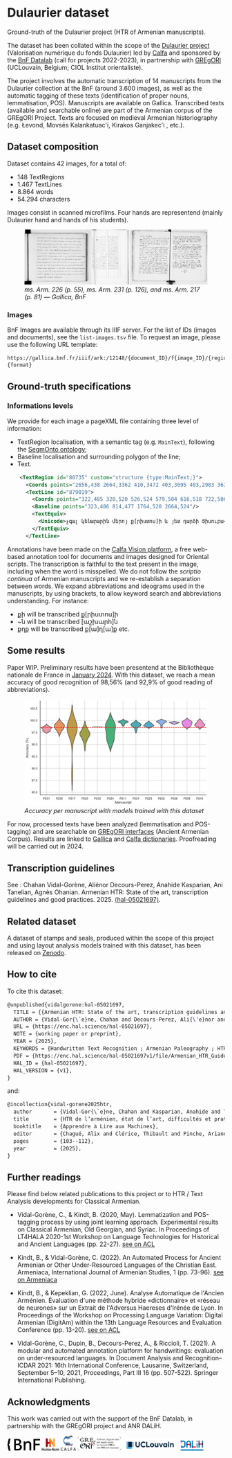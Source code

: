 # Dulaurier dataset
Ground-truth of the Dulaurier project (HTR of Armenian manuscripts).

The dataset has been collated within the scope of the [Dulaurier project](https://calfa.fr/blog/39) (Valorisation numérique du fonds Dulaurier) led by [Calfa](https://calfa.fr) and sponsored by the [BnF Datalab](https://www.bnf.fr/fr/bnf-datalab) (call for projects 2022-2023), in partnership with [GREgORI](https://uclouvain.be/fr/instituts-recherche/incal/ciol/gregori-project.html) (UCLouvain, Belgium; CIOL Institut orientaliste).

The project involves the automatic transcription of 14 manuscripts from the Dulaurier collection at the BnF (around 3.600 images), as well as the automatic tagging of these texts (identification of proper nouns, lemmatisation, POS). Manuscripts are available on Gallica. Transcribed texts (available and searchable online) are part of the Armenian corpus of the GREgORI Project. Texts are focused on medieval Armenian historiography (e.g. Łevond, Movsēs Kalankatuac'i, Kirakos Ganjakec'i , etc.).

## Dataset composition

Dataset contains 42 images, for a total of:

* 148 TextRegions
* 1.467 TextLines
* 8.864 words
* 54.294 characters

Images consist in scanned microfilms. Four hands are representend (mainly Dulaurier hand and hands of his students).

<figure>
    <img src="docs/img/dulaurier-project-mss.jpg"/>
    <figcaption><i>ms. Arm. 226 (p. 55), ms. Arm. 231 (p. 126), and ms. Arm. 217 (p. 81) — Gallica, BnF</i></figcaption>
</figure>


### Images
BnF Images are available through its IIIF server. For the list of IDs (images and documents), see the `list-images.tsv` file. To request an image, please use the following URL template:

```
https://gallica.bnf.fr/iiif/ark:/12148/{document_ID}/f{image_ID}/{region}/{size}/{rotation}/{quality}.{format}
```

## Ground-truth specifications

### Informations levels

We provide for each image a pageXML file containing three level of information:
* TextRegion localisation, with a semantic tag (e.g. `MainText`), following the [SegmOnto ontology](https://github.com/SegmOnto/Guidelines);
* Baseline localisation and surrounding polygon of the line;
* Text.

```xml
    <TextRegion id="80735" custom="structure {type:MainText;}">
      <Coords points="2656,438 2664,3362 410,3472 403,3095 403,2903 363,2705 312,402 2656,438"/>
      <TextLine id="879019">
        <Coords points="322,485 320,520 526,524 579,504 616,518 722,506 757,524 802,516 845,532 937,512 1039,512 1078,530 1114,516 1141,528 1174,518 1245,540 1353,520 1443,520 1555,547 1753,551 1817,540 1858,553 1960,542 2154,555 2207,536 2401,553 2433,540 2658,542 2662,522 2658,473 2578,473 2456,444 2327,467 2239,440 2194,449 2150,426 2062,453 1992,424 1804,457 1692,457 1660,440 1555,451 1441,412 1247,408 1151,424 1098,420 1049,438 961,416 882,438 845,428 779,436 645,400 575,432 475,432 322,389 322,485"/>
        <Baseline points="323,486 814,477 1764,520 2664,524"/>
        <TextEquiv>
          <Unicode>չգալ կենարարին մերոյ ք[րիստոս]ի և յետ դարձի Յիսուբա</Unicode>
        </TextEquiv>
      </TextLine>
```

Annotations have been made on the [Calfa Vision platform](https://vision.calfa.fr), a free web-based annotation tool for documents and images designed for Oriental scripts.
The transcription is faithful to the text present in the image, including when the word is misspelled.
We do not follow the *scriptio continua* of Armenian manuscripts and we re-establish a separation between words. We expand abbreviations and ideograms used in the manuscripts, by using brackets, to allow keyword search and abbreviations understanding. For instance:

* քի will be transcribed ք[րիստոս]ի
* ~ն will be transcribed [աշխարհ]ն
* քղք will be transcribed ք[ա]ղ[ա]ք
etc.

## Some results

Paper WIP.
Preliminary results have been presentend at the Bibliothèque nationale de France in [January 2024](https://bnf.hypotheses.org/37691).
With this dataset, we reach a mean accuracy of good recognition of 98,56% (and 92,9% of good reading of abbreviations).

<figure>
    <img src="docs/img/accuracy-mss.png"/>
    <figcaption><i>Accuracy per manuscript with models trained with this dataset</i></figcaption>
</figure>


For now, processed texts have been analyzed (lemmatisation and POS-tagging) and are searchable on [GREgORI interfaces](https://v2.gregoriproject.com) (Ancient Armenian Corpus). Results are linked to [Gallica](https://gallica.bnf.fr) and [Calfa dictionaries](https://dictionary.calfa.fr). Proofreading will be carried out in 2024.

## Transcription guidelines

See : Chahan Vidal-Gorène, Aliénor Decours-Perez, Anahide Kasparian, Ani Tanelian, Agnès Ohanian. Armenian HTR: State of the art, transcription guidelines and good practices. 2025. [⟨hal-05021697⟩](https://enc.hal.science/hal-05021697v1).

## Related dataset

A dataset of stamps and seals, produced within the scope of this project and using layout analysis models trained with this dataset, has been released on [Zenodo](https://zenodo.org/records/10548599).

## How to cite

To cite this dataset:

```LaTeX
@unpublished{vidalgorene:hal-05021697,
  TITLE = {{Armenian HTR: State of the art, transcription guidelines and good practices}},
  AUTHOR = {Vidal-Gor{\`e}ne, Chahan and Decours-Perez, Ali{\'e}nor and Kasparian, Anahide and Tanelian, Ani and Ohanian, Agn{\`e}s},
  URL = {https://enc.hal.science/hal-05021697},
  NOTE = {working paper or preprint},
  YEAR = {2025},
  KEYWORDS = {Handwritten Text Recognition ; Armenian Paleography ; HTR ; Historical Manuscripts ; Armenian ; Paleography ; Guidelines and recommendations},
  PDF = {https://enc.hal.science/hal-05021697v1/file/Armenian_HTR_Guidelines.pdf},
  HAL_ID = {hal-05021697},
  HAL_VERSION = {v1},
}
```

and:

```LaTeX
@incollection{vidal-gorene2025htr,
  author       = {Vidal-Gor{\`e}ne, Chahan and Kasparian, Anahide and Tanelian, Ani and Ohanian, Agn{\`e}s},
  title        = {HTR de l’arménien, état de l’art, difficultés et pratiques de transcription},
  booktitle    = {Apprendre à Lire aux Machines},
  editor       = {Chagué, Alix and Clérice, Thibault and Pinche, Ariane and Kiessling, Benjamin and Stokes, Peter and Romary, Laurent and Hodel, Tobias and Kermorvant, Christopher and Gabay, Simon and Levenson, Matthias and others},
  pages        = {103--112},
  year         = {2025},
}

```

## Further readings

Please find below related publications to this project or to HTR / Text Analysis developments for Classical Armenian.

* Vidal-Gorène, C., & Kindt, B. (2020, May). Lemmatization and POS-tagging process by using joint learning approach. Experimental results on Classical Armenian, Old Georgian, and Syriac. In Proceedings of LT4HALA 2020-1st Workshop on Language Technologies for Historical and Ancient Languages (pp. 22-27). [see on ACL](https://aclanthology.org/2020.lt4hala-1.4.pdf)

* Kindt, B., & Vidal-Gorène, C. (2022). An Automated Process for Ancient Armenian or Other Under-Resourced Languages of the Christian East. Armeniaca, International Journal of Armenian Studies, 1 (pp. 73-96). [see on Armeniaca](https://edizionicafoscari.unive.it/media/pdf/article/armeniaca/2022/1/art-10.30687-arm-2974-6051-2022-01-005_lMiAeVT.pdf)

* Kindt, B., & Kepeklian, G. (2022, June). Analyse Automatique de l'Ancien Arménien. Évaluation d'une méthode hybride «dictionnaire» et «réseau de neurones» sur un Extrait de l'Adversus Haereses d'Irénée de Lyon. In Proceedings of the Workshop on Processing Language Variation: Digital Armenian (DigitAm) within the 13th Language Resources and Evaluation Conference (pp. 13-20). [see on ACL](https://aclanthology.org/2022.digitam-1.3.pdf)

* Vidal-Gorène, C., Dupin, B., Decours-Perez, A., & Riccioli, T. (2021). A modular and automated annotation platform for handwritings: evaluation on under-resourced languages. In Document Analysis and Recognition–ICDAR 2021: 16th International Conference, Lausanne, Switzerland, September 5–10, 2021, Proceedings, Part III 16 (pp. 507-522). Springer International Publishing.

## Acknowledgments

This work was carried out with the support of the BnF Datalab, in partnership with the GREgORI project and ANR DALiH.

<img src="docs/logos/bnf.png" width="15%"/> <img src="docs/logos/humanum.png" width="8%"/> <img src="docs/logos/calfa.png" width="7%"/> <img src="docs/logos/gregori.png" width="20%"/> <img src="docs/logos/ucl.png" width="25%"/> <img src="docs/logos/dalih.png" width="12%"/>
